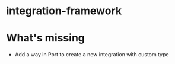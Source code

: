 # integration-framework


# What's missing 
- Add a way in Port to create a new integration with custom type